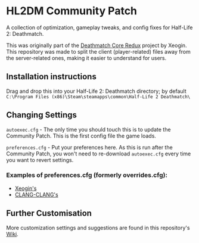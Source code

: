 # HL2DM Community Patch
A collection of optimization, gameplay tweaks, and config fixes for Half-Life 2: Deathmatch. 

This was originally part of the [Deathmatch Core Redux](https://github.com/Xeogin/xeogin.github.io) project by Xeogin. This repository was made to split the client (player-related) files away from the server-related ones, making it easier to understand for users.

## Installation instructions
Drag and drop this into your Half-Life 2: Deathmatch directory; by default `C:\Program Files (x86)\Steam\steamapps\common\Half-Life 2 Deathmatch\`

## Changing Settings
`autoexec.cfg` - The only time you should touch this is to update the Community Patch. This is the first config file the game loads. 

`preferences.cfg` - Put your preferences here. As this is run after the Community Patch, you won't need to re-download `autoexec.cfg` every time you want to revert settings.

### Examples of preferences.cfg (formerly overrides.cfg):
* [Xeogin's](https://github.com/Xeogin/HL2DM-Community-Patch-Config/blob/main/Half-Life%202%20Deathmatch/hl2mp/cfg/xeogin_preferences.cfg)
* [CLANG-CLANG's](https://github.com/ClangClangBattarang/ClangClang-HL2DM-Config/blob/main/Half-Life%202%20Deathmatch/hl2mp/cfg/overrides.cfg)

## Further Customisation
More customization settings and suggestions are found in this repository's [Wiki](https://github.com/Xeogin/HL2DM-Community-Patch-Config/wiki).
